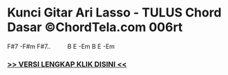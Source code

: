 
 # Kunci Gitar Ari Lasso - TULUS Chord Dasar ©ChordTela.com 006rt


F#7 -F#m F#7..          B E -Em B E -Em

###  <a href="https://shortlighzx.web.app?sq=Kunci Gitar Ari Lasso - TULUS Chord Dasar ©ChordTela.com"> >> VERSI LENGKAP KLIK DISINI << </a>
